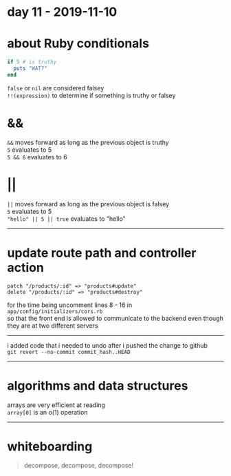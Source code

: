 # day 11 - 2019-11-10

# about Ruby conditionals
```ruby
if 5 # is truthy  
  puts "WAT?"  
end  
```
`false` or `nil` are considered falsey  
`!!(expression)` to determine if something is truthy or falsey  

# &&
`&&` moves forward as long as the previous object is truthy  
`5` evaluates to 5  
`5 && 6` evaluates to 6  

# ||
`||` moves forward as long as the previous object is falsey  
`5` evaluates to 5  
`"hello" || 5 || true` evaluates to "hello"  

---
# update route path and controller action
`patch "/products/:id" => "products#update"`  
`delete "/products/:id" => "products#destroy"`  

for the time being uncomment lines 8 - 16 in `app/config/initializers/cors.rb`  
so that the front end is allowed to communicate to the backend even though they are at two different servers  

---

i added code that i needed to undo after i pushed the change to github   
`git revert --no-commit commit_hash..HEAD`  

---
# algorithms and data structures

arrays are very efficient at reading  
`array[0]` is an o(1) operation  

---
# whiteboarding

> decompose, decompose, decompose!  